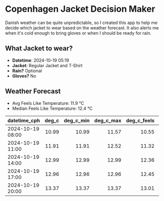 
# Copenhagen Jacket Decision Maker

Danish weather can be quite unpredictable, so I created this app to help me decide which jacket to wear based on the weather forecast. 
It also alerts me when it's cold enough to bring gloves or when I should be ready for rain.

## What Jacket to wear?

- **Datetime**: 2024-10-19 05:19
- **Jacket**: Regular Jacket and T-Shirt
- **Rain?** Optional
- **Gloves?** No

## Weather Forecast
- Avg Feels Like Temperature: 11.9 °C
- Median Feels Like Temperature: 12.4 °C

| datetime_cph     |   deg_c |   deg_c_min |   deg_c_max |   deg_c_feels | weather   | wind   | rain   |
|:-----------------|--------:|------------:|------------:|--------------:|:----------|:-------|:-------|
| 2024-10-19 08:00 |   10.99 |       10.99 |       11.57 |         10.55 | Clouds    | Low    | None   |
| 2024-10-19 11:00 |   11.91 |       11.91 |       12.52 |         11.32 | Clouds    | Medium | None   |
| 2024-10-19 14:00 |   12.99 |       12.99 |       12.99 |         12.36 | Clouds    | Medium | None   |
| 2024-10-19 17:00 |   12.96 |       12.96 |       12.96 |         12.45 | Rain      | High   | Low    |
| 2024-10-19 20:00 |   13.37 |       13.37 |       13.37 |         13.01 | Clouds    | High   | None   |
        